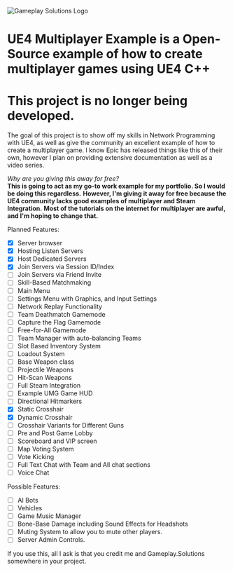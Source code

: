 ![Gameplay Solutions Logo](http://gameplay.solutions/wp-content/uploads/2017/11/GSLogo_large-300x169.png)
# UE4 Multiplayer Example is a Open-Source example of how to create multiplayer games using UE4 C++

# This project is no longer being developed.

The goal of this project is to show off my skills in Network Programming with UE4, as well as give the community 
an excellent example of how to create a multiplayer game. I know Epic has released things like this of their own,
however I plan on providing extensive documentation as well as a video series.

*Why are you giving this away for free?*  
**This is going to act as my go-to work example for my portfolio. So I would be doing this regardless.**
**However, I'm giving it away for free because the UE4 community lacks good examples of multiplayer and Steam Integration.**
**Most of the tutorials on the internet for multiplayer are awful, and I'm hoping to change that.**

Planned Features:
- [x] Server browser
- [x] Hosting Listen Servers
- [x] Host Dedicated Servers
- [x] Join Servers via Session ID/Index
- [ ] Join Servers via Friend Invite
- [ ] Skill-Based Matchmaking
- [ ] Main Menu
- [ ] Settings Menu with Graphics, and Input Settings
- [ ] Network Replay Functionality
- [ ] Team Deathmatch Gamemode
- [ ] Capture the Flag Gamemode
- [ ] Free-for-All Gamemode
- [ ] Team Manager with auto-balancing Teams
- [ ] Slot Based Inventory System
- [ ] Loadout System
- [ ] Base Weapon class
- [ ] Projectile Weapons
- [ ] Hit-Scan Weapons
- [ ] Full Steam Integration
- [ ] Example UMG Game HUD
- [ ] Directional Hitmarkers
- [x] Static Crosshair
- [x] Dynamic Crosshair
- [ ] Crosshair Variants for Different Guns
- [ ] Pre and Post Game Lobby
- [ ] Scoreboard and VIP screen
- [ ] Map Voting System
- [ ] Vote Kicking
- [ ] Full Text Chat with Team and All chat sections
- [ ] Voice Chat

Possible Features:
- [ ] AI Bots
- [ ] Vehicles
- [ ] Game Music Manager
- [ ] Bone-Base Damage including Sound Effects for Headshots
- [ ] Muting System to allow you to mute other players.
- [ ] Server Admin Controls.

If you use this, all I ask is that you credit me and Gameplay.Solutions somewhere in your project.
